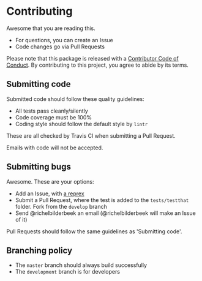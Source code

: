 # Contributing

Awesome that you are reading this.

 * For questions, you can create an Issue
 * Code changes go via Pull Requests

Please note that this package is released with a [Contributor
Code of Conduct](https://ropensci.org/code-of-conduct/). 
By contributing to this project, you agree to abide by its terms.

## Submitting code

Submitted code should follow these quality guidelines:

 * All tests pass cleanly/silently
 * Code coverage must be 100%
 * Coding style should follow the default style by `lintr`

These are all checked by Travis CI when submitting
a Pull Request. 

Emails with code will not be accepted.

## Submitting bugs

Awesome. These are your options:

 * Add an Issue, with [a reprex](https://community.rstudio.com/t/faq-whats-a-reproducible-example-reprex-and-how-do-i-do-one/5219)
 * Submit a Pull Request, where the test is added to the `tests/testthat` folder.
   Fork from the `develop` branch
 * Send @richelbilderbeek an email (@richelbilderbeek will make an Issue of it)

Pull Requests should follow the same guidelines as 'Submitting code'.

## Branching policy

 * The `master` branch should always build successfully
 * The `development` branch is for developers


